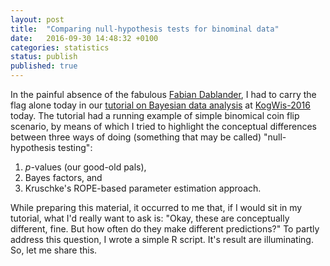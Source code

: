 ```yaml
---		
layout: post		
title:  "Comparing null-hypothesis tests for binominal data"		
date:   2016-09-30 14:48:32 +0100		
categories: statistics		
status: publish
published: true
---
```

 
In the painful absence of the fabulous [Fabian Dablander](https://twitter.com/fdabl), I had to carry the flag alone today in our [tutorial on Bayesian data analysis](http://michael-franke.github.io/KogWis2016_bda_tutorial/index.html) at [KogWis-2016](http://kogwis2016.spatial-cognition.de) today. The tutorial had a running example of simple binomical coin flip scenario, by means of which I tried to highlight the conceptual differences between three ways of doing (something that may be called) "null-hypothesis testing":
 
1. $p$-values (our good-old pals),
2. Bayes factors, and
3. Kruschke's ROPE-based parameter estimation approach.
 
While preparing this material, it occurred to me that, if I would sit in my tutorial, what I'd really want to ask is: "Okay, these are conceptually different, fine. But how often do they make different predictions?" To partly address this question, I wrote a simple R script. It's result are illuminating. So, let me share this.
 
 
 
